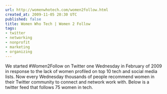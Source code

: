 ```yaml
---
url: http://womenwhotech.com/women2follow.html
created_at: 2009-11-05 20:30 UTC
published: false
title: Women Who Tech | Women 2 Follow
tags:
- twitter
- networking
- nonprofit
- marketing
- organizing
---
```


We started #Women2Follow on Twitter one Wednesday in February of 2009 in response to the lack of women profiled on top 10 tech and social media lists. Now every Wednesday thousands of people recommend women in their Twitter community to connect and network work with. Below is a twitter feed that follows 75 women in tech.
